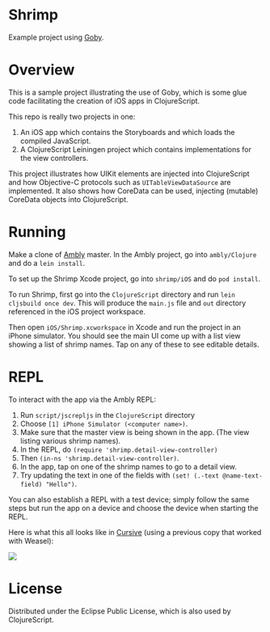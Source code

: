 Shrimp
======

Example project using [Goby](https://github.com/mfikes/goby).

Overview
========

This is a sample project illustrating the use of Goby, which is some glue code facilitating the creation of iOS apps in ClojureScript.

This repo is really two projects in one:

1. An iOS app which contains the Storyboards and which loads the compiled JavaScript.
2. A ClojureScript Leiningen project which contains implementations for the view controllers.

This project illustrates how UIKit elements are injected into ClojureScript and how Objective-C protocols such as `UITableViewDataSource` are implemented. It also shows how CoreData can be used, injecting (mutable) CoreData objects into ClojureScript.

Running
=======

Make a clone of [Ambly](https://github.com/omcljs/ambly) master. In the Ambly project, go into `ambly/Clojure` and do a `lein install`.

To set up the Shrimp Xcode project, go into `shrimp/iOS` and do `pod install`.

To run Shrimp, first go into the `ClojureScript` directory and run `lein cljsbuild once dev`. This will produce the `main.js` file and `out` directory referenced in the iOS project workspace.

Then open `iOS/Shrimp.xcworkspace` in Xcode and run the project in an iPhone simulator. You should see the main UI come up with a list view showing a list of shrimp names. Tap on any of these to see editable details.

REPL
====

To interact with the app via the Ambly REPL:

1. Run `script/jscrepljs` in the `ClojureScript` directory
2. Choose `[1] iPhone Simulator (<computer name>)`.
3. Make sure that the master view is being shown in the app. (The view listing various shrimp names).
4. In the REPL, do `(require 'shrimp.detail-view-controller)`
5. Then `(in-ns 'shrimp.detail-view-controller)`.
6. In the app, tap on one of the shrimp names to go to a detail view.
6. Try updating the text in one of the fields with `(set! (.-text @name-text-field) "Hello")`.

You can also establish a REPL with a test device; simply follow the same steps but run the app on a device and choose the device when starting the REPL.

Here is what this all looks like in [Cursive](https://cursiveclojure.com) (using a previous copy that worked with Weasel):

![](https://raw.githubusercontent.com/mfikes/shrimp/master/devenv.png)

License
=======

Distributed under the Eclipse Public License, which is also used by ClojureScript.
